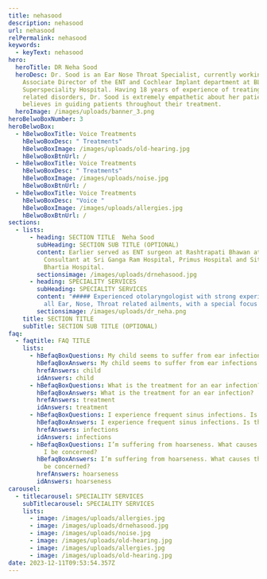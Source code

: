```yaml
---
title: nehasood
description: nehasood
url: nehasood
relPermalink: nehasood
keywords:
  - keyText: nehasood
hero:
  heroTitle: DR Neha Sood
  heroDesc: Dr. Sood is an Ear Nose Throat Specialist, currently working as the
    Associate Director of the ENT and Cochlear Implant department at BLK Max
    Superspeciality Hospital. Having 18 years of experience of treating all ENT
    related disorders, Dr. Sood is extremely empathetic about her patients and
    believes in guiding patients throughout their treatment.
  heroImage: /images/uploads/banner_3.png
heroBelwoBoxNumber: 3
heroBelwoBox:
  - hBelwoBoxTitle: Voice Treatments
    hBelwoBoxDesc: " Treatments"
    hBelwoBoxImage: /images/uploads/old-hearing.jpg
    hBelwoBoxBtnUrl: /
  - hBelwoBoxTitle: Voice Treatments
    hBelwoBoxDesc: " Treatments"
    hBelwoBoxImage: /images/uploads/noise.jpg
    hBelwoBoxBtnUrl: /
  - hBelwoBoxTitle: Voice Treatments
    hBelwoBoxDesc: "Voice "
    hBelwoBoxImage: /images/uploads/allergies.jpg
    hBelwoBoxBtnUrl: /
sections:
  - lists:
      - heading: SECTION TITLE  Neha Sood
        subHeading: SECTION SUB TITLE (OPTIONAL)
        content: Earlier served as ENT surgeon at Rashtrapati Bhawan at Delhi, and as
          Consultant at Sri Ganga Ram Hospital, Primus Hospital and Sita Ram
          Bhartia Hospital.
        sectionsimage: /images/uploads/drnehasood.jpg
      - heading: SPECIALITY SERVICES
        subHeading: SPECIALITY SERVICES
        content: "##### Experienced otolaryngologist with strong experience in treating
          all Ear, Nose, Throat related ailments, with a special focus on:"
        sectionsimage: /images/uploads/dr_neha.png
    title: SECTION TITLE
    subTitle: SECTION SUB TITLE (OPTIONAL)
faq:
  - faqtitle: FAQ TITLE
    lists:
      - hBefaqBoxQuestions: My child seems to suffer from ear infections a lot. Why is this?
        hBefaqBoxAnswers: My child seems to suffer from ear infections a lot. Why is this?
        hrefAnswers: child
        idAnswers: child
      - hBefaqBoxQuestions: What is the treatment for an ear infection?
        hBefaqBoxAnswers: What is the treatment for an ear infection?
        hrefAnswers: treatment
        idAnswers: treatment
      - hBefaqBoxQuestions: I experience frequent sinus infections. Is this normal?
        hBefaqBoxAnswers: I experience frequent sinus infections. Is this normal?
        hrefAnswers: infections
        idAnswers: infections
      - hBefaqBoxQuestions: I’m suffering from hoarseness. What causes this, and should
          I be concerned?
        hBefaqBoxAnswers: I’m suffering from hoarseness. What causes this, and should I
          be concerned?
        hrefAnswers: hoarseness
        idAnswers: hoarseness
carousel:
  - titlecarousel: SPECIALITY SERVICES
    subTitlecarousel: SPECIALITY SERVICES
    lists:
      - image: /images/uploads/allergies.jpg
      - image: /images/uploads/drnehasood.jpg
      - image: /images/uploads/noise.jpg
      - image: /images/uploads/old-hearing.jpg
      - image: /images/uploads/allergies.jpg
      - image: /images/uploads/old-hearing.jpg
date: 2023-12-11T09:53:54.357Z
---
```

